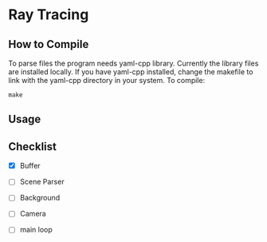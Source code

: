 # Ray Tracing

## How to Compile

To parse files the program needs yaml-cpp library. Currently the library files
are installed locally. If you have yaml-cpp installed, change the makefile to
link with the yaml-cpp directory in your system. To compile:
```
make
```

## Usage



## Checklist

- [x] Buffer
- [ ] Scene Parser 
- [ ] Background
- [ ] Camera
- [ ] main loop

